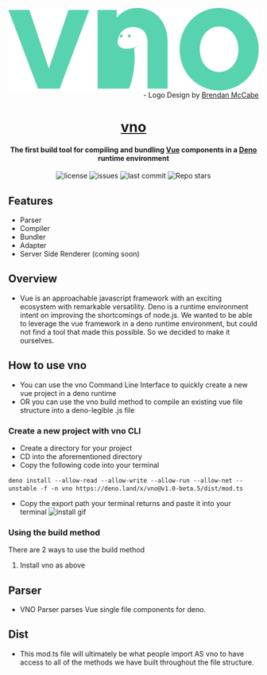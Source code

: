 <img src="./assets/vnologo.svg"
     alt="vno logo"
     style="float: left; margin-right: 10px;" />
<p align='right'> - Logo Design by <a href='https://www.behance.net/bmccabe'>Brendan McCabe</a></p>
<h1 align="center">
	<a href='https://vno.land'>vno</a>
<h4 align='center'> The first build tool for compiling and bundling <a href='https://github.com/vuejs'>Vue</a> components in a <a href='https://github.com/denoland'>Deno</a> runtime environment</h4>

<p align="center">
  <img alt="license" src="https://img.shields.io/github/license/oslabs-beta/vno?color=%2357d3af">
  <img alt="issues" src="https://img.shields.io/github/issues-raw/oslabs-beta/vno?color=yellow">
  <img alt="last commit" src="https://img.shields.io/github/last-commit/oslabs-beta/vno?color=%2357d3af">
  <img alt="Repo stars" src="https://img.shields.io/github/stars/oslabs-beta/vno?logoColor=%2334495e&style=social">  
</p>

## Features
- Parser
- Compiler
- Bundler
- Adapter
- Server Side Renderer (coming soon)

## Overview
- Vue is an approachable javascript framework with an exciting ecosystem with remarkable versatility. Deno is a runtime environment intent on improving the shortcomings of node.js. We wanted to be able to leverage the vue framework in a deno runtime environment, but could not find a tool that made this possible. So we decided to make it ourselves. 

## How to use vno
- You can use the vno Command Line Interface to quickly create a new vue project in a deno runtime
- OR you can use the vno build method to compile an existing vue file structure into a deno-legible .js file 

### Create a new project with vno CLI
- Create a directory for your project
- CD into the aforementioned directory
- Copy the following code into your terminal
````
deno install --allow-read --allow-write --allow-run --allow-net --unstable -f -n vno https://deno.land/x/vno@v1.0-beta.5/dist/mod.ts
````
- Copy the export path your terminal returns and paste it into your terminal
![install gif](https://media.giphy.com/media/LVokebNuReGJuwU13R/giphy.gif)

### Using the build method
There are 2 ways to use the build method
1. Install vno as above

## Parser

- VNO Parser parses Vue single file components for deno.

## Dist

- This mod.ts file will ultimately be what people import AS vno to have access to all of the methods we have built throughout the file structure.
